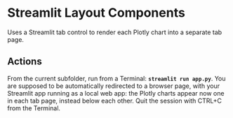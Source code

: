 # Streamlit Layout Components

Uses a Streamlit tab control to render each Plotly chart into a separate tab page.

## Actions

From the current subfolder, run from a Terminal: **`streamlit run app.py`**. You are supposed to be automatically redirected to a browser page, with your Streamlit app running as a local web app: the Plotly charts appear now one in each tab page, instead below each other. Quit the session with CTRL+C from the Terminal.